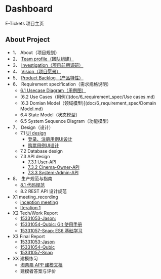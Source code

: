# Dashboard

E-Tickets 项目主页

## About Project

* 1、 About（项目规划）
* 2、 [Team profile（团队组建）](doc/2_team/team.md)
* 3、 [Investigation（项目前期调研）](doc/3_investigation/Investigation.md)
* 4、 [Vision（项目愿景）](doc/4_vision/vision.md)
* 5、 [Product Backlog （产品特性）](doc/5_product_backlog/product_backlog.md)
* 6、 Requirement specification（需求规格说明）
  * [6.1 Usecase Diagram（用例图）](doc/6_requirement_spec/Use-case-diagram-v1.0.md)
  * [6.2 Use Cases（用例)](doc/6_requirement_spec/Use cases.md)
  * [6.3 Domian Model（领域模型)](doc/6_requirement_spec/Domain Model.md)
  * 6.4 State Model（状态模型）
  * 6.5 System Sequence Diagram（功能模型）
* 7、 Design（设计）
  * 7.1 [UI design](doc/7_design/7_1_UI_design/产品原型设计说明.md)
    * [登录、注册用例UI设计](doc/7_design/7_1_UI_design/登录、注册用例UI设计.md)
    * [购票用例UI设计](doc/7_design/7_1_UI_design/购票用例UI设计.md)
  * 7.2 Database design
  * 7.3 API design
    * [7.3.1 User-API](https://e-tickets.github.io/Dashboard/api/api-user.html)
    * [7.3.2 Cinema-Owner-API](https://e-tickets.github.io/Dashboard/api/api-owner.html)
    * [7.3.3 System-Admin-API](https://e-tickets.github.io/Dashboard/api/api-admin.html)
* 8、 生产规范与指南
  * [8.1 代码规范](doc/8_guide/code_guide.md)
  * 8.2 REST API 设计规范
* X1 meeting_recording
  * [inception meeting](doc/X1_meeting/inception.md)
  * [Iteration 1](doc/X1_meeting/iteration_1.md)
* X2 Tech/Work Report
  * [15331053-Jason: ]()
  * [15331054-Qubic: Git 使用手册](https://qyb225.github.io/git/branch)
  * [15331057-Snap: ES6 基础学习](https://weirdsnap.github.io/htmls/blogs/007.html)
* X3 Final Report
  * [15331053-Jason](doc/X3_final_report/15331053_总结报告.md)
  * [15331054-Qubic](doc/X3_final_report/15331054_总结报告.md)
  * [15331057-Snap](doc/X3_final_report/15331057_总结报告.md)
* XX 建模练习
  * [淘票票 APP 建模文档](doc/XX/taopiaopiao_doc.md)
  * 建模者答案与评价





